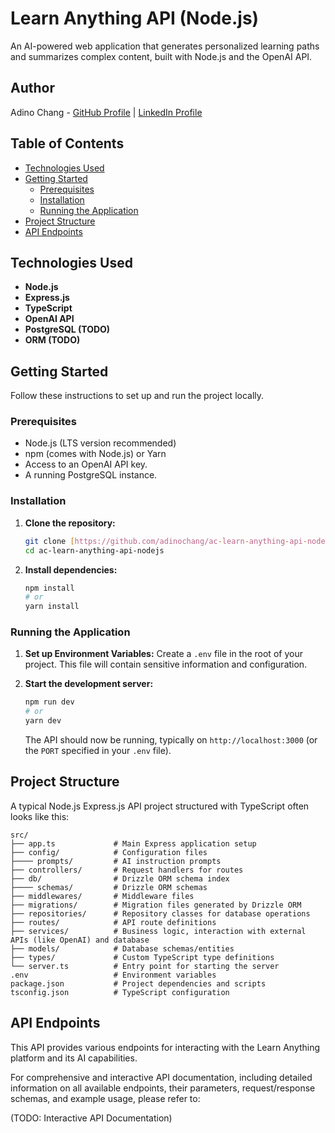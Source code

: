 # Learn Anything API (Node.js)

An AI-powered web application that generates personalized learning paths and summarizes complex content, built with Node.js and the OpenAI API.

## Author

Adino Chang - [GitHub Profile](https://github.com/adinochang) | [LinkedIn Profile](https://www.linkedin.com/in/adinochang)

## Table of Contents

* [Technologies Used](#technologies-used)
* [Getting Started](#getting-started)
    * [Prerequisites](#prerequisites)
    * [Installation](#installation)
    * [Running the Application](#running-the-application)
* [Project Structure](#project-structure)
* [API Endpoints](#api-endpoints)


## Technologies Used

* **Node.js**
* **Express.js**
* **TypeScript**
* **OpenAI API**
* **PostgreSQL (TODO)**
* **ORM (TODO)**

## Getting Started

Follow these instructions to set up and run the project locally.

### Prerequisites

* Node.js (LTS version recommended)
* npm (comes with Node.js) or Yarn
* Access to an OpenAI API key.
* A running PostgreSQL instance.

### Installation

1.  **Clone the repository:**
    ```bash
    git clone [https://github.com/adinochang/ac-learn-anything-api-nodejs.git](https://github.com/adinochang/ac-learn-anything-api-nodejs.git)
    cd ac-learn-anything-api-nodejs
    ```
2.  **Install dependencies:**
    ```bash
    npm install
    # or
    yarn install
    ```

### Running the Application

1.  **Set up Environment Variables:**
    Create a `.env` file in the root of your project. This file will contain sensitive information and configuration.
    

2.  **Start the development server:**
    ```bash
    npm run dev
    # or
    yarn dev
    ```
    The API should now be running, typically on `http://localhost:3000` (or the `PORT` specified in your `.env` file).

## Project Structure

A typical Node.js Express.js API project structured with TypeScript often looks like this:

```
src/
├── app.ts             # Main Express application setup
├── config/            # Configuration files 
├──── prompts/         # AI instruction prompts
├── controllers/       # Request handlers for routes
├── db/                # Drizzle ORM schema index
├──── schemas/         # Drizzle ORM schemas
├── middlewares/       # Middleware files
├── migrations/        # Migration files generated by Drizzle ORM
├── repositories/      # Repository classes for database operations
├── routes/            # API route definitions
├── services/          # Business logic, interaction with external APIs (like OpenAI) and database
├── models/            # Database schemas/entities
├── types/             # Custom TypeScript type definitions
└── server.ts          # Entry point for starting the server
.env                   # Environment variables
package.json           # Project dependencies and scripts
tsconfig.json          # TypeScript configuration
```


## API Endpoints

This API provides various endpoints for interacting with the Learn Anything platform and its AI capabilities.

For comprehensive and interactive API documentation, including detailed information on all available endpoints, their parameters, request/response schemas, and example usage, please refer to:

(TODO: Interactive API Documentation)
